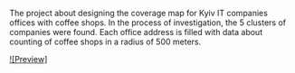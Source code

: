 The project about designing the coverage map for Kyiv IT companies offices with coffee shops.
In the process of investigation, the 5 clusters of companies were found.
Each office address is filled with data about counting of coffee shops in a radius of 500 meters.


[![Preview]](https://gnidetsanna.github.io/coffee_and_it/)
